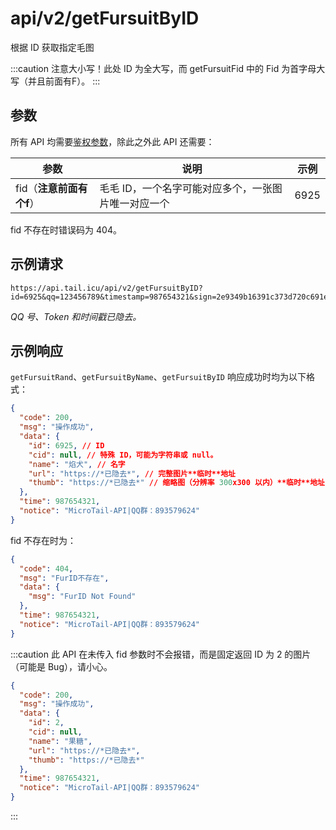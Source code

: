 # api/v2/getFursuitByID
根据 ID 获取指定毛图

:::caution
注意大小写！此处 ID 为全大写，而 getFursuitFid 中的 Fid 为首字母大写（并且前面有F）。
:::

## 参数
所有 API 均需要[鉴权参数](/docs/misc/furbot/index#鉴权)，除此之外此 API 还需要：

| 参数                     | 说明                                                | 示例 |
|--------------------------|-----------------------------------------------------|------|
| fid（**注意前面有个f**） | 毛毛 ID，一个名字可能对应多个，一张图片唯一对应一个 | 6925 |

fid 不存在时错误码为 404。

## 示例请求
```
https://api.tail.icu/api/v2/getFursuitByID?id=6925&qq=123456789&timestamp=987654321&sign=2e9349b16391c373d720c691e86647b3
```
*QQ 号、Token 和时间戳已隐去。*

## 示例响应
`getFursuitRand`、`getFursuitByName`、`getFursuitByID` 响应成功时均为以下格式：
```json
{
  "code": 200,
  "msg": "操作成功",
  "data": {
    "id": 6925, // ID
    "cid": null, // 特殊 ID，可能为字符串或 null。
    "name": "焰犬", // 名字
    "url": "https://*已隐去*", // 完整图片**临时**地址
    "thumb": "https://*已隐去*" // 缩略图（分辨率 300x300 以内）**临时**地址
  },
  "time": 987654321,
  "notice": "MicroTail-API|QQ群：893579624"
}
```

fid 不存在时为：
```json
{
  "code": 404,
  "msg": "FurID不存在",
  "data": {
    "msg": "FurID Not Found"
  },
  "time": 987654321,
  "notice": "MicroTail-API|QQ群：893579624"
}
```

:::caution
此 API 在未传入 fid 参数时不会报错，而是固定返回 ID 为 2 的图片（可能是 Bug），请小心。
```json
{
  "code": 200,
  "msg": "操作成功",
  "data": {
    "id": 2,
    "cid": null,
    "name": "果糖",
    "url": "https://*已隐去*",
    "thumb": "https://*已隐去*"
  },
  "time": 987654321,
  "notice": "MicroTail-API|QQ群：893579624"
}
```
:::

